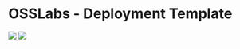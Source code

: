 # OSSLabs - Deployment Template

<a href="https://portal.azure.com/#create/Microsoft.Template/uri/https%3A%2F%2Fraw.githubusercontent.com%2FWelasco%2Flabtest%2Fmaster%2Fosslabs-template.json" target="_blank">
    <img src="http://azuredeploy.net/deploybutton.png"/>
</a>
<a href="http://armviz.io/#/?load=https%3A%2F%2Fraw.githubusercontent.com%2FWelasco%2Flabtest%2Fmaster%2Fosslabs-template.json" target="_blank">
    <img src="http://armviz.io/visualizebutton.png"/>
</a>

